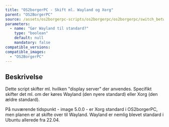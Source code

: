 ```yaml
---
title: "OS2borgerPC - Skift ml. Wayland og Xorg"
parent: "OS2BorgerPC"
source: /assets/os2borgerpc-scripts/os2borgerpc/os2borgerpc/switch_between_wayland_and_xorg.sh
parameters:
  - name: "Gør Wayland til standard?"
    type: "boolean"
    default: null
    mandatory: false
compatible_versions:
compatible_images:
  - "OS2BorgerPC"
---
```


## Beskrivelse
Dette script skifter ml. hvilken "display server" der anvendes.
Specifikt skifter det ml. om der køres Wayland (den nyere standard) eller Xorg (den ældre standard).

På nuværende tidspunkt - image 5.0.0 - er Xorg standard i OS2borgerPC, men planen er at skifte over til Wayland. 
Wayland er nemlig blevet standard i Ubuntu allerede fra 22.04.